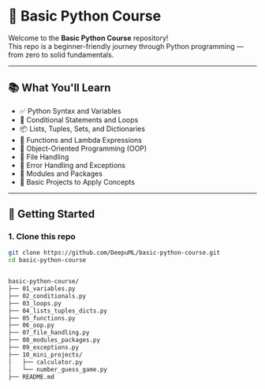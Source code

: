 # 🐍 Basic Python Course

Welcome to the **Basic Python Course** repository!  
This repo is a beginner-friendly journey through Python programming — from zero to solid fundamentals.

---

## 📚 What You'll Learn

- ✅ Python Syntax and Variables
- 🔁 Conditional Statements and Loops
- 📦 Lists, Tuples, Sets, and Dictionaries
- 🧮 Functions and Lambda Expressions
- 🧱 Object-Oriented Programming (OOP)
- 📂 File Handling
- 🧪 Error Handling and Exceptions
- 🧰 Modules and Packages
- 📌 Basic Projects to Apply Concepts

---

## 🚀 Getting Started

### 1. Clone this repo
```bash
git clone https://github.com/DeepuML/basic-python-course.git
cd basic-python-course


basic-python-course/
├── 01_variables.py
├── 02_conditionals.py
├── 03_loops.py
├── 04_lists_tuples_dicts.py
├── 05_functions.py
├── 06_oop.py
├── 07_file_handling.py
├── 08_modules_packages.py
├── 09_exceptions.py
├── 10_mini_projects/
│   ├── calculator.py
│   └── number_guess_game.py
├── README.md
